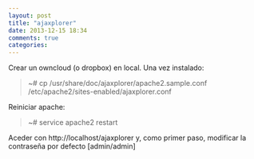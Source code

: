```yaml
---
layout: post
title: "ajaxplorer"
date: 2013-12-15 18:34
comments: true
categories: 
---
```

Crear un owncloud (o dropbox) en local. Una vez instalado:

>~# cp /usr/share/doc/ajaxplorer/apache2.sample.conf /etc/apache2/sites-enabled/ajaxplorer.conf

Reiniciar apache:

>~# service apache2 restart

Aceder con http://localhost/ajaxplorer y, como primer paso, modificar la contraseña por defecto [admin/admin]

